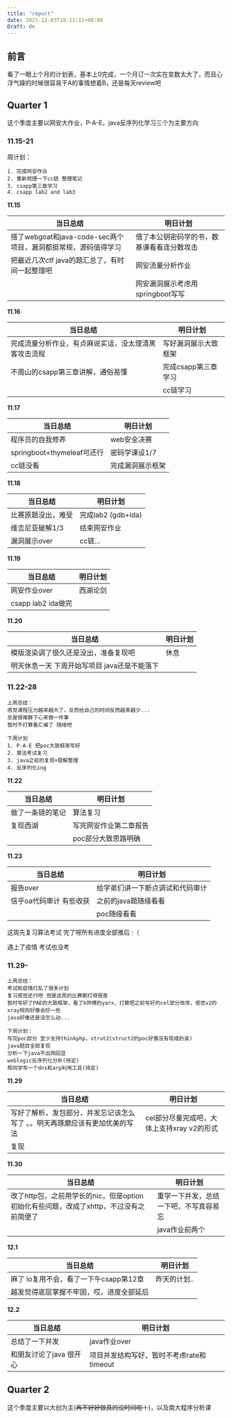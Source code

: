 ```yaml
---
title: "report"
date: 2021-12-03T18:11:11+08:00
Draft: On
---
```




## 前言

看了一眼上个月的计划表，基本上0完成，一个月订一次实在变数太大了，而且心浮气躁的时候很容易干A的事情想着B，还是每天review吧

## Quarter 1

这个季度主要以网安大作业，P-A-E，java反序列化学习三个为主要方向

### 11.15-21

周计划：

```
1. 完成网安作业
2. 重新梳理一下cc链 整理笔记
3. csapp第三章学习
4. csapp lab2 and lab3
```

**11.15**

| 当日总结                                                     | 明日计划                                   |
| ------------------------------------------------------------ | ------------------------------------------ |
| 搭了webgoat和java-code-sec两个项目，漏洞都挺常规，源码值得学习 | 借了本公钥密码学的书，数基课看看连分数攻击 |
| 把最近几次ctf java的题汇总了，有时间一起整理吧               | 网安流量分析作业                           |
|                                                              | 网安漏洞展示考虑用springboot写写           |

**11.16**

| 当日总结                                             | 明日计划             |
| ---------------------------------------------------- | -------------------- |
| 完成流量分析作业，有点麻说实话，没太理清黑客攻击流程 | 写好漏洞展示大致框架 |
| 不周山的csapp第三章讲解，通俗易懂                    | 完成csapp第三章学习  |
|                                                      | cc链学习             |

**11.17**

| 当日总结                   | 明日计划         |
| -------------------------- | ---------------- |
| 程序员的自我修养           | web安全决赛      |
| springboot+thymeleaf可还行 | 密码学课设1/7    |
| cc链没看                   | 完成漏洞展示框架 |

**11.18**

| 当日总结           | 明日计划           |
| ------------------ | ------------------ |
| 比赛原题没出，难受 | 完成lab2 (gdb+ida) |
| 维吉尼亚破解1/3    | 结束网安作业       |
| 漏洞展示over       | cc链...            |

**11.19**

| 当日总结           | 明日计划 |
| ------------------ | -------- |
| 网安作业over       | 西湖论剑 |
| csapp lab2 ida做完 |          |

**11.20**

| 当日总结                                     | 明日计划 |
| -------------------------------------------- | -------- |
| 模版渲染调了很久还是没出，准备复现吧         | 休息     |
| 明天休息一天 下周开始写项目 java还是不能落下 |          |

### 11.22-28

```
上周总结：
感觉课程压力越来越大了，反而给自己的时间反而越来越少...
总是很难静下心来做一件事
暂时不打算看汇编了 随缘吧

下周计划
1. P-A-E 把poc大致框架写好
2. 算法考试复习
3. java之前的复现+题解整理
4. 反序列化ing
```

**11.22**

| 当日总结         | 明日计划               |
| ---------------- | ---------------------- |
| 做了一条链的笔记 | 算法复习               |
| 复现西湖         | 写完网安作业第二章报告 |
|                  | poc部分大致思路明确    |

**11.23**

| 当日总结                | 明日计划                         |
| ----------------------- | -------------------------------- |
| 报告over                | 给学弟们讲一下断点调试和代码审计 |
| 信乎oa代码审计 有些收获 | 之前的java题随缘看看             |
|                         | poc随缘看看                      |

这周先复习算法考试 完了呀所有进度全部推后  :（

遇上了疫情 考试也没考 

### 11.29-

```
上周总结：
考试和疫情打乱了很多计划 
复习感觉还行吧 但是这周的比赛都打得很差 
暂时写好了PAE的大致框架，看了k师傅的yarx，打算把之前写好的cel部分改改，感觉v2的xray规则好像会好一些
java好像还是没怎么动...

下周计划：
写完poc部分 至少支持thinkphp，strut2(struct2的poc好像没有现成的诶)
java题目全部复现
分析一下java不出网回显
weblogic反序列化分析(待定)
帮同学写一个dns和arp利用工具(待定)
```

**11.29**

| 当日总结                                                     | 明日计划                                   |
| ------------------------------------------------------------ | ------------------------------------------ |
| 写好了解析，发包部分，并发忘记该怎么写了 。。明天再琢磨应该有更加优美的写法 | cel部分尽量完成吧，大体上支持xray v2的形式 |
| 复现                                                         |                                            |

**11.30**

| 当日总结                                                     | 明日计划                               |
| ------------------------------------------------------------ | -------------------------------------- |
| 改了http包，之前用学长的nic，但是option初始化有些问题，改成了xhttp，不过没有之前简便了 | 重学一下并发，总结一下吧，不写真容易忘 |
|                                                              | java作业前两个                         |

**12.1**

| 当日总结                                 | 明日计划     |
| ---------------------------------------- | ------------ |
| 麻了 io复用不会，看了一下午csapp第12章   | 昨天的计划.. |
| 越发觉得底层掌握不牢固，哎，进度全部延后 |              |

**12.2**

| 当日总结                | 明日计划                                  |
| ----------------------- | ----------------------------------------- |
| 总结了一下并发          | java作业over                              |
| 和朋友讨论了java 很开心 | 项目并发结构写好，暂时不考虑rate和timeout |

## Quarter 2

这个季度主要以大创为主(~~再不好好做真的没时间啦！~~)，以及南大程序分析课